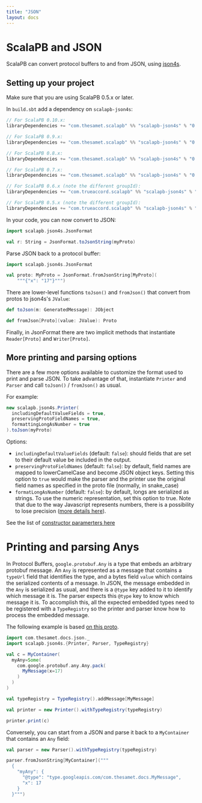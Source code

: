 ```yaml
---
title: "JSON"
layout: docs
---
```


# ScalaPB and JSON

ScalaPB can convert protocol buffers to and from JSON, using
[json4s](http://json4s.org/).

## Setting up your project

Make sure that you are using ScalaPB 0.5.x or later.

In `build.sbt` add a dependency on `scalapb-json4s`:

```scala
// For ScalaPB 0.10.x:
libraryDependencies += "com.thesamet.scalapb" %% "scalapb-json4s" % "0.10.1"

// For ScalaPB 0.9.x:
libraryDependencies += "com.thesamet.scalapb" %% "scalapb-json4s" % "0.9.3"

// For ScalaPB 0.8.x:
libraryDependencies += "com.thesamet.scalapb" %% "scalapb-json4s" % "0.7.2"

// For ScalaPB 0.7.x:
libraryDependencies += "com.thesamet.scalapb" %% "scalapb-json4s" % "0.7.2"

// For ScalaPB 0.6.x (note the different groupId):
libraryDependencies += "com.trueaccord.scalapb" %% "scalapb-json4s" % "0.3.2"

// For ScalaPB 0.5.x (note the different groupId):
libraryDependencies += "com.trueaccord.scalapb" %% "scalapb-json4s" % "0.1.6"
```

In your code, you can now convert to JSON:

```scala
import scalapb.json4s.JsonFormat

val r: String = JsonFormat.toJsonString(myProto)
```

Parse JSON back to a protocol buffer:

```scala
import scalapb.json4s.JsonFormat

val proto: MyProto = JsonFormat.fromJsonString[MyProto](
    """{"x": "17"}""")
```

There are lower-level functions `toJson()` and `fromJson()` that convert from
protos to json4s's `JValue`:

```scala
def toJson(m: GeneratedMessage): JObject

def fromJson[Proto](value: JValue): Proto
```

Finally, in JsonFormat there are two implicit methods that instantiate
`Reader[Proto]` and `Writer[Proto]`.

## More printing and parsing options

There are a few more options available to customize the format used to print
and parse JSON. To take advantage of that, instantiate `Printer` and `Parser` and
call `toJson()` / `fromJson()` as usual.

For example:

```scala
new scalapb.json4s.Printer(
  includingDefaultValueFields = true,
  preservingProtoFieldNames = true,
  formattingLongAsNumber = true
).toJson(myProto)
```

Options:

- `includingDefaultValueFields` (default: `false`): should fields
  that are set to their default value be included in the output.
- `preservingProtoFieldNames` (default: `false`): by default, field names are mapped to
  lowerCamelCase and become JSON object keys. Setting this option to `true` would
  make the parser and the printer use the original field names as specified in the proto
  file (normally, in snake_case)
- `formatLongAsNumber` (default: `false`): by default, longs are serialized as
  strings. To use the numeric representation, set this option to true. Note that
  due to the way Javascript represents numbers, there is a possibility to lose
  precision ([more details here](https://developer.mozilla.org/en-US/docs/Web/JavaScript/Reference/Global_Objects/Number/isSafeInteger)).

See the list of [constructor paramerters here](https://github.com/scalapb/scalapb-json4s/blob/master/src/main/scala/scalapb/json4s/JsonFormat.scala)

# Printing and parsing Anys

In Protocol Buffers, `google.protobuf.Any` is a type that embeds an arbitrary protobuf message. An `Any` is represented as a message that contains a `typeUrl` field that identifies the type, and a bytes field `value` which contains the serialized contents of a message. In JSON, the message embedded in the `Any` is serialized as usual, and there is a `@type` key added to it to identify which message it is. The parser expects this `@type` key to know which message it is. To accomplish this, all the expected embedded types need to be registered with a `TypeRegistry` so the printer and parser know how to process the embedded message.

The following example is based [on this proto](https://github.com/scalapb/ScalaPB/blob/master/docs/src/main/protobuf/json.proto).

```scala mdoc
import com.thesamet.docs.json._
import scalapb.json4s.{Printer, Parser, TypeRegistry}

val c = MyContainer(
  myAny=Some(
    com.google.protobuf.any.Any.pack(
      MyMessage(x=17)
    )
  )
)

val typeRegistry = TypeRegistry().addMessage[MyMessage]

val printer = new Printer().withTypeRegistry(typeRegistry)

printer.print(c)
```

Conversely, you can start from a JSON and parse it back to a `MyContainer` that contains an `Any` field:

```scala mdoc
val parser = new Parser().withTypeRegistry(typeRegistry)

parser.fromJsonString[MyContainer]("""
  {
    "myAny": {
      "@type": "type.googleapis.com/com.thesamet.docs.MyMessage",
      "x": 17
    }
  }""")
```
